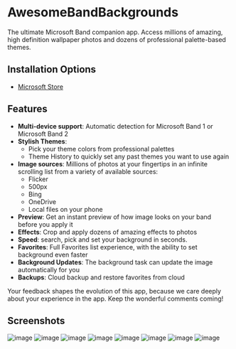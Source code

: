 # AwesomeBandBackgrounds
The ultimate Microsoft Band companion app. Access millions of amazing, high definition wallpaper photos and dozens of professional palette-based themes.

## Installation Options

- [Microsoft Store](https://www.microsoft.com/en-us/p/awesome-band-backgrounds/9nblggh3g0sn)

## Features

- **Multi-device support**: Automatic detection for Microsoft Band 1 or Microsoft Band 2
- **Stylish Themes**:
  - Pick your theme colors from professional palettes
  - Theme History to quickly set any past themes you want to use again
- **Image sources**: Millions of photos at your fingertips in an infinite scrolling list from a variety of available sources:
  - Flicker
  - 500px
  - Bing
  - OneDrive
  - Local files on your phone
- **Preview**: Get an instant preview of how image looks on your band before you apply it
- **Effects**: Crop and apply dozens of amazing effects to photos
- **Speed**: search, pick and set your background in seconds.
- **Favorites**: Full Favorites list experience, with the ability to set background even faster
- **Background Updates**: The background task can update the image automatically for you
- **Backups**: Cloud backup and restore favorites from cloud

Your feedback shapes the evolution of this app, because we care deeply about your experience in the app. Keep the wonderful comments coming!

## Screenshots

![image](https://user-images.githubusercontent.com/3520532/190918085-377ef0d2-c4eb-46ec-8877-d5fc5cf9c36e.png)
![image](https://user-images.githubusercontent.com/3520532/190918098-49bd90ce-8bd2-4c1d-a6f0-7ccf1afe0316.png)
![image](https://user-images.githubusercontent.com/3520532/190918108-a2fd09ea-c354-48ad-98be-0d6abee96001.png)
![image](https://user-images.githubusercontent.com/3520532/190918125-93d6fa6c-305a-445b-b0ee-c4350d471f91.png)
![image](https://user-images.githubusercontent.com/3520532/190918147-fb157a2a-e459-49ee-b0e6-69220bda7b94.png)
![image](https://user-images.githubusercontent.com/3520532/190918158-3a4d47aa-0bea-4403-a815-2b36000a3cc2.png)
![image](https://user-images.githubusercontent.com/3520532/190918171-21b7aed9-f4d0-4ad8-8c1d-52b584ae1356.png)
![image](https://user-images.githubusercontent.com/3520532/190918181-48c7d535-dd28-461c-a458-c24f58a4e9d0.png)

